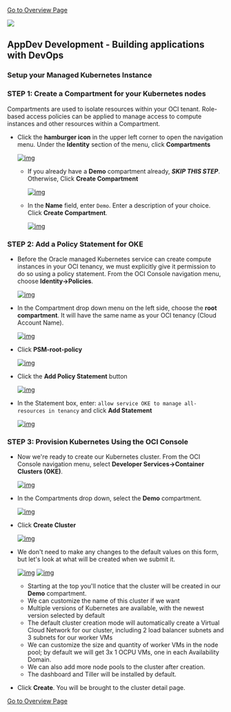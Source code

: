 [Go to Overview Page](Dev2OKE.md)

![](/Users/jleemans/dev/github/EventLabs/common/images/customer.logo2.png)

## AppDev Development - Building applications with DevOps

### Setup your Managed Kubernetes Instance

### **STEP 1**: Create a Compartment for your Kubernetes nodes

Compartments are used to isolate resources within your OCI tenant. Role-based access policies can be applied to manage access to compute instances and other resources within a Compartment.

- Click the **hamburger icon** in the upper left corner to open the navigation menu. Under the **Identity** section of the menu, click **Compartments**

  [![img](https://github.com/CloudTestDrive/learning-library/raw/master/workshops/container-native-development-with-oke/images/200/LabGuide200-c32a35b9.png)](https://github.com/CloudTestDrive/learning-library/blob/master/workshops/container-native-development-with-oke/images/200/LabGuide200-c32a35b9.png)

  

  - If you already have a **Demo** compartment already, ***SKIP THIS STEP***. Otherwise, Click **Create Compartment**

    

    [![img](https://github.com/CloudTestDrive/learning-library/raw/master/workshops/container-native-development-with-oke/images/200/7.png)](https://github.com/CloudTestDrive/learning-library/blob/master/workshops/container-native-development-with-oke/images/200/7.png)

    

  - In the **Name** field, enter `Demo`. Enter a description of your choice. Click **Create Compartment**.

    

    [![img](https://github.com/CloudTestDrive/learning-library/raw/master/workshops/container-native-development-with-oke/images/200/LabGuide200-9341ed24.png)](https://github.com/CloudTestDrive/learning-library/blob/master/workshops/container-native-development-with-oke/images/200/LabGuide200-9341ed24.png)

    

### **STEP 2**: Add a Policy Statement for OKE

- Before the Oracle managed Kubernetes service can create compute instances in your OCI tenancy, we must explicitly give it permission to do so using a policy statement. From the OCI Console navigation menu, choose **Identity->Policies**.

  [![img](https://github.com/CloudTestDrive/learning-library/raw/master/workshops/container-native-development-with-oke/images/200/LabGuide200-13c980fa.png)](https://github.com/CloudTestDrive/learning-library/blob/master/workshops/container-native-development-with-oke/images/200/LabGuide200-13c980fa.png)

- In the Compartment drop down menu on the left side, choose the **root compartment**. It will have the same name as your OCI tenancy (Cloud Account Name).

  [![img](https://github.com/CloudTestDrive/learning-library/raw/master/workshops/container-native-development-with-oke/images/200/LabGuide200-a321171a.png)](https://github.com/CloudTestDrive/learning-library/blob/master/workshops/container-native-development-with-oke/images/200/LabGuide200-a321171a.png)

- Click **PSM-root-policy**

  [![img](https://github.com/CloudTestDrive/learning-library/raw/master/workshops/container-native-development-with-oke/images/200/LabGuide200-e67b7705.png)](https://github.com/CloudTestDrive/learning-library/blob/master/workshops/container-native-development-with-oke/images/200/LabGuide200-e67b7705.png)

- Click the **Add Policy Statement** button

  [![img](https://github.com/CloudTestDrive/learning-library/raw/master/workshops/container-native-development-with-oke/images/200/LabGuide200-3d4a7471.png)](https://github.com/CloudTestDrive/learning-library/blob/master/workshops/container-native-development-with-oke/images/200/LabGuide200-3d4a7471.png)

- In the Statement box, enter: `allow service OKE to manage all-resources in tenancy` and click **Add Statement**

  [![img](https://github.com/CloudTestDrive/learning-library/raw/master/workshops/container-native-development-with-oke/images/200/LabGuide200-bd5bcbd1.png)](https://github.com/CloudTestDrive/learning-library/blob/master/workshops/container-native-development-with-oke/images/200/LabGuide200-bd5bcbd1.png)

### **STEP 3**: Provision Kubernetes Using the OCI Console

- Now we're ready to create our Kubernetes cluster. From the OCI Console navigation menu, select **Developer Services->Container Clusters (OKE)**.

  [![img](https://github.com/CloudTestDrive/learning-library/raw/master/workshops/container-native-development-with-oke/images/200/LabGuide200-5c0a2b4c.png)](https://github.com/CloudTestDrive/learning-library/blob/master/workshops/container-native-development-with-oke/images/200/LabGuide200-5c0a2b4c.png)

- In the Compartments drop down, select the **Demo** compartment.

  [![img](https://github.com/CloudTestDrive/learning-library/raw/master/workshops/container-native-development-with-oke/images/200/LabGuide200-4071818d.png)](https://github.com/CloudTestDrive/learning-library/blob/master/workshops/container-native-development-with-oke/images/200/LabGuide200-4071818d.png)

- Click **Create Cluster**

  [![img](https://github.com/CloudTestDrive/learning-library/raw/master/workshops/container-native-development-with-oke/images/200/LabGuide200-2e2ab7ca.png)](https://github.com/CloudTestDrive/learning-library/blob/master/workshops/container-native-development-with-oke/images/200/LabGuide200-2e2ab7ca.png)

- We don't need to make any changes to the default values on this form, but let's look at what will be created when we submit it.

  [![img](https://github.com/CloudTestDrive/learning-library/raw/master/workshops/container-native-development-with-oke/images/LabGuide200-6ff14524.png)](https://github.com/CloudTestDrive/learning-library/blob/master/workshops/container-native-development-with-oke/images/LabGuide200-6ff14524.png) [![img](https://github.com/CloudTestDrive/learning-library/raw/master/workshops/container-native-development-with-oke/images/LabGuide200-11191333.png)](https://github.com/CloudTestDrive/learning-library/blob/master/workshops/container-native-development-with-oke/images/LabGuide200-11191333.png)

  - Starting at the top you'll notice that the cluster will be created in our **Demo** compartment.
  - We can customize the name of this cluster if we want
  - Multiple versions of Kubernetes are available, with the newest version selected by default
  - The default cluster creation mode will automatically create a Virtual Cloud Network for our cluster, including 2 load balancer subnets and 3 subnets for our worker VMs
  - We can customize the size and quantity of worker VMs in the node pool; by default we will get 3x 1 OCPU VMs, one in each Availability Domain.
  - We can also add more node pools to the cluster after creation.
  - The dashboard and Tiller will be installed by default.

- Click **Create**. You will be brought to the cluster detail page.



[Go to Overview Page](Dev2OKE.md)